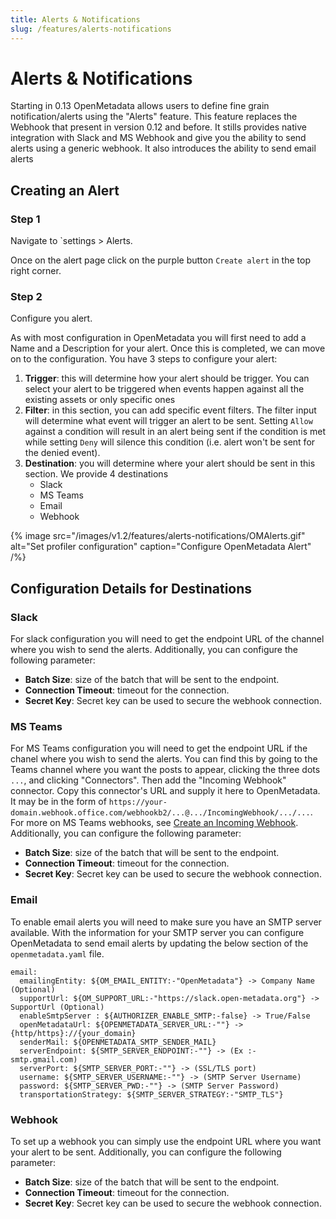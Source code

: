 ```yaml
---
title: Alerts & Notifications
slug: /features/alerts-notifications
---
```


# Alerts & Notifications
Starting in 0.13 OpenMetadata allows users to define fine grain notification/alerts using the "Alerts" feature. This feature replaces the Webhook that present in version 0.12 and before. It stills provides native integration with Slack and MS Webhook and give you the ability to send alerts using a generic webhook. It also introduces the ability to send email alerts

## Creating an Alert
### Step 1
Navigate to `settings > Alerts.

Once on the alert page click on the purple button `Create alert` in the top right corner.

### Step 2
Configure you alert.

As with most configuration in OpenMetadata you will first need to add a Name and a Description for your alert. Once this is completed, we can move on to the configuration. You have 3 steps to configure your alert:
1. **Trigger**: this will determine how your alert should be trigger. You can select your alert to be triggered when events happen against all the existing assets or only specific ones
2. **Filter**: in this section, you can add specific event filters. The filter input will determine what event will trigger an alert to be sent. Setting `Allow` against a condition will result in an alert being sent if the condition is met while setting `Deny` will silence this condition (i.e. alert won't be sent for the denied event).
3. **Destination**: you will determine where your alert should be sent in this section. We provide 4 destinations
    - Slack
    - MS Teams
    - Email
    - Webhook

{% image
    src="/images/v1.2/features/alerts-notifications/OMAlerts.gif"
    alt="Set profiler configuration"
    caption="Configure OpenMetadata Alert"
 /%}

## Configuration Details for Destinations
### Slack
For slack configuration you will need to get the endpoint URL of the channel where you wish to send the alerts. Additionally, you can configure  the following parameter:
- **Batch Size**: size of the batch that will be sent to the endpoint.
- **Connection Timeout**: timeout for the connection.
- **Secret Key**: Secret key can be used to secure the webhook connection.

### MS Teams
For MS Teams configuration you will need to get the endpoint URL if the chanel where you wish to send the alerts. You can find this by going to the Teams channel where you want the posts to appear, clicking the three dots `...`, and clicking "Connectors".  Then add the "Incoming Webhook" connector.  Copy this connector's URL and supply it here to OpenMetadata.  It may be in the form of `https://your-domain.webhook.office.com/webhookb2/...@.../IncomingWebhook/.../...`.  For more on MS Teams webhooks, see [Create an Incoming Webhook](https://learn.microsoft.com/en-us/microsoftteams/platform/webhooks-and-connectors/how-to/add-incoming-webhook). Additionally, you can configure  the following parameter:
- **Batch Size**: size of the batch that will be sent to the endpoint.
- **Connection Timeout**: timeout for the connection.
- **Secret Key**: Secret key can be used to secure the webhook connection.

### Email
To enable email alerts you will need to make sure you have an SMTP server available. With the information for your SMTP server you can  configure OpenMetadata to send email alerts by updating the below section of the `openmetadata.yaml` file.

```
email:
  emailingEntity: ${OM_EMAIL_ENTITY:-"OpenMetadata"} -> Company Name (Optional)
  supportUrl: ${OM_SUPPORT_URL:-"https://slack.open-metadata.org"} -> SupportUrl (Optional)
  enableSmtpServer : ${AUTHORIZER_ENABLE_SMTP:-false} -> True/False
  openMetadataUrl: ${OPENMETADATA_SERVER_URL:-""} -> {http/https}://{your_domain}
  senderMail: ${OPENMETADATA_SMTP_SENDER_MAIL}
  serverEndpoint: ${SMTP_SERVER_ENDPOINT:-""} -> (Ex :- smtp.gmail.com)
  serverPort: ${SMTP_SERVER_PORT:-""} -> (SSL/TLS port)
  username: ${SMTP_SERVER_USERNAME:-""} -> (SMTP Server Username)
  password: ${SMTP_SERVER_PWD:-""} -> (SMTP Server Password)
  transportationStrategy: ${SMTP_SERVER_STRATEGY:-"SMTP_TLS"}
```

### Webhook
To set up a webhook you can simply use the endpoint URL where you want your alert to be sent. Additionally, you can configure  the following parameter:
- **Batch Size**: size of the batch that will be sent to the endpoint.
- **Connection Timeout**: timeout for the connection.
- **Secret Key**: Secret key can be used to secure the webhook connection.